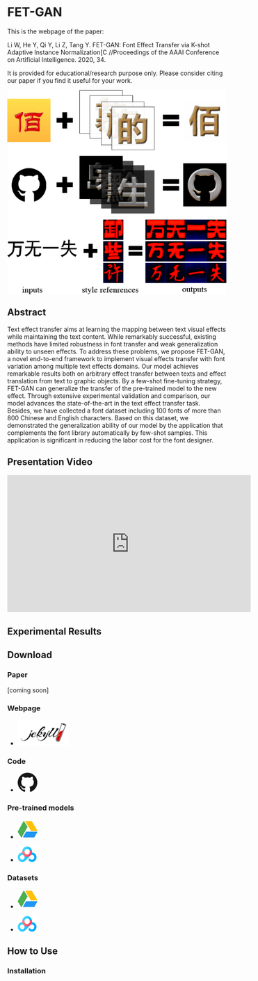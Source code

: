 # FET-GAN

This is the webpage of the paper:

Li W, He Y, Qi Y, Li Z, Tang Y. FET-GAN: Font Effect Transfer via K-shot Adaptive Instance Normalization[C //Proceedings of the AAAI Conference on Artificial Intelligence. 2020, 34.

It is provided for educational/research purpose only. Please consider citing our paper if you find it useful for your work.

<img align="middle" src="./docs/imgs/func.png" width= "600" alt="Example"/>

## Abstract

Text effect transfer aims at learning the mapping between text visual effects while maintaining the text content. 
While remarkably successful, existing methods have limited robustness in font transfer and weak generalization ability to unseen effects. 
To address these problems, we propose FET-GAN, a novel end-to-end framework to implement visual effects transfer with font variation among multiple text effects domains. 
Our model achieves remarkable results both on arbitrary effect transfer between texts and effect translation from text to graphic objects. 
By a few-shot fine-tuning strategy, FET-GAN can generalize the transfer of the pre-trained model to the new effect. 
Through extensive experimental validation and comparison, our model advances the state-of-the-art in the text effect transfer task. 
Besides, we have collected a font dataset including 100 fonts of more than 800 Chinese and English characters. 
Based on this dataset, we demonstrated the generalization ability of our model by the application that complements the font library automatically by few-shot samples. 
This application is significant in reducing the labor cost for the font designer. 

## Presentation Video

<iframe width="560" height="315" src="https://www.youtube.com/embed/txYmA5ePDOM" frameborder="0" allow="accelerometer; autoplay; encrypted-media; gyroscope; picture-in-picture" allowfullscreen></iframe>

## Experimental Results


## Download

### Paper
[coming soon]

### Webpage
* <a target="_blank" href="https://liweileev.github.io/FET-GAN/"><img src="./docs/imgs/jekyll.png" height=60  alt="Github page"></a>

### Code
* <a target="_blank" href="https://github.com/liweileev/FET-GAN"><img src="./docs/imgs/github.png" width=45  alt="Github code"></a>

### Pre-trained models

* <a target="_blank" href="https://drive.google.com/drive/folders/13kqa8miU97IMsIyM-KpBmr1kd8nHWUJy"><img src="./docs/imgs/GoogleDrive.svg" width=45 alt="Google Drive Datasets"></a>

* <a target="_blank" href="https://pan.baidu.com/s/1403BzONK60QSf0v2aoRNFg"><img src="./docs/imgs/BaiduDrive.png" width=45 alt="Baidu Drive  Datasets"></a>

### Datasets
* <a target="_blank" href="https://drive.google.com/open?id=1OcOSTg29IY9UDCEB2gL4d3ALpUyvzD-2"><img src="./docs/imgs/GoogleDrive.svg" width=45 alt="Google Drive Datasets"></a>

* <a target="_blank" href="https://pan.baidu.com/s/1xhKpuSqHWxLlll9Rwf_7cA"><img src="./docs/imgs/BaiduDrive.png" width=45 alt="Baidu Drive  Datasets"></a>

## How to Use

### Installation


<!--## Citation-->



